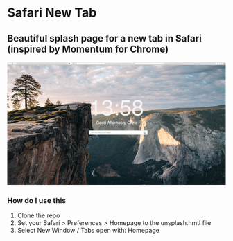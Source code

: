# Safari New Tab

## Beautiful splash page for a new tab in Safari (inspired by Momentum for Chrome)

![example new tab][logo]

[logo]: ./newTabExample.png

### How do I use this

1. Clone the repo
2. Set your Safari > Preferences > Homepage to the unsplash.hmtl file
3. Select New Window / Tabs open with: Homepage
